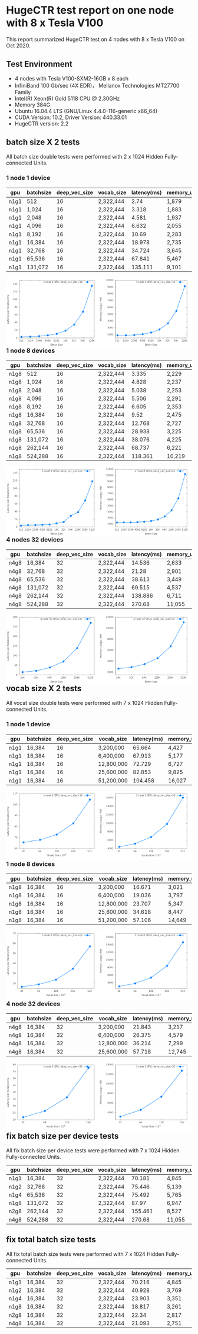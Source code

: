 # HugeCTR test report on one node with 8 x Tesla V100 
This report summarized HugeCTR test on 4 nodes with 8 x Tesla V100 on Oct 2020.

## Test Environment
- 4 nodes with Tesla V100-SXM2-16GB x 8 each
- InfiniBand 100 Gb/sec (4X EDR)， Mellanox Technologies MT27700 Family
- Intel(R) Xeon(R) Gold 5118 CPU @ 2.30GHz
- Memory 384G
- Ubuntu 16.04.4 LTS (GNU/Linux 4.4.0-116-generic x86_64)
- CUDA Version: 10.2, Driver Version: 440.33.01
- HugeCTR version: 2.2

## batch size X 2 tests
All batch size double tests were performed with 2 x 1024 Hidden Fully-connected Units.
### 1 node 1 device
| gpu | batchsize  | deep_vec_size | vocab_size | latency(ms) | memory_usage(MB) | 
| -------- | -------- | -------- | -------- | -------- | -------- | 
| n1g1 | 512 | 16 | 2,322,444 | 2.74 | 1,879 | 
| n1g1 | 1,024 | 16 | 2,322,444 | 3.318 | 1,883 | 
| n1g1 | 2,048 | 16 | 2,322,444 | 4.581 | 1,937 | 
| n1g1 | 4,096 | 16 | 2,322,444 | 6.632 | 2,055 | 
| n1g1 | 8,192 | 16 | 2,322,444 | 10.69 | 2,283 | 
| n1g1 | 16,384 | 16 | 2,322,444 | 18.978 | 2,735 | 
| n1g1 | 32,768 | 16 | 2,322,444 | 34.724 | 3,645 | 
| n1g1 | 65,536 | 16 | 2,322,444 | 67.841 | 5,467 | 
| n1g1 | 131,072 | 16 | 2,322,444 | 135.111 | 9,101 | 

<center class="half">
<img src="./imgs/hugectr-n1g1-bszx2_latency.png"  width="50%" align="left"><img src="./imgs/hugectr-n1g1-bszx2_mem.png"  width="50%" align="left">
</center>

### 1 node 8 devices
| gpu | batchsize  | deep_vec_size | vocab_size | latency(ms) | memory_usage(MB) | 
| -------- | -------- | -------- | -------- | -------- | -------- | 
| n1g8 | 512 | 16 | 2,322,444 | 3.335 | 2,229 | 
| n1g8 | 1,024 | 16 | 2,322,444 | 4.828 | 2,237 | 
| n1g8 | 2,048 | 16 | 2,322,444 | 5.038 | 2,253 | 
| n1g8 | 4,096 | 16 | 2,322,444 | 5.506 | 2,291 | 
| n1g8 | 8,192 | 16 | 2,322,444 | 6.605 | 2,353 | 
| n1g8 | 16,384 | 16 | 2,322,444 | 9.52 | 2,475 | 
| n1g8 | 32,768 | 16 | 2,322,444 | 12.768 | 2,727 | 
| n1g8 | 65,536 | 16 | 2,322,444 | 28.938 | 3,225 | 
| n1g8 | 131,072 | 16 | 2,322,444 | 38.076 | 4,225 | 
| n1g8 | 262,144 | 16 | 2,322,444 | 68.737 | 6,221 | 
| n1g8 | 524,288 | 16 | 2,322,444 | 118.361 | 10,219 | 

<center class="half">
<img src="./imgs/hugectr-n1g8-bszx2_latency.png"  width="50%" align="left"><img src="./imgs/hugectr-n1g8-bszx2_mem.png"  width="50%" align="left">
</center>

### 4 nodes 32 devices
| gpu | batchsize  | deep_vec_size | vocab_size | latency(ms) | memory_usage(MB) | 
| -------- | -------- | -------- | -------- | -------- | -------- | 
| n4g8 | 16,384 | 32 | 2,322,444 | 14.536 | 2,633 | 
| n4g8 | 32,768 | 32 | 2,322,444 | 21.28 | 2,901 | 
| n4g8 | 65,536 | 32 | 2,322,444 | 38.613 | 3,449 | 
| n4g8 | 131,072 | 32 | 2,322,444 | 69.515 | 4,537 | 
| n4g8 | 262,144 | 32 | 2,322,444 | 138.886 | 6,711 | 
| n4g8 | 524,288 | 32 | 2,322,444 | 270.68 | 11,055 | 

<center class="half">
<img src="./imgs/hugectr-n4g8-bszx2_latency.png"  width="50%" align="left"><img src="./imgs/hugectr-n4g8-bszx2_mem.png"  width="50%" align="left">
</center>

## vocab size X 2 tests
All vocat size double tests were performed with 7 x 1024 Hidden Fully-connected Units.

### 1 node 1 device
| gpu | batchsize  | deep_vec_size | vocab_size | latency(ms) | memory_usage(MB) | 
| -------- | -------- | -------- | -------- | -------- | -------- | 
| n1g1 | 16,384 | 16 | 3,200,000 | 65.664 | 4,427 | 
| n1g1 | 16,384 | 16 | 6,400,000 | 67.913 | 5,177 | 
| n1g1 | 16,384 | 16 | 12,800,000 | 72.729 | 6,727 | 
| n1g1 | 16,384 | 16 | 25,600,000 | 82.853 | 9,825 | 
| n1g1 | 16,384 | 16 | 51,200,000 | 104.458 | 16,027 | 

<center class="half">
<img src="./imgs/hugectr-n1g1-vocx2_latency.png"  width="50%" align="left"><img src="./imgs/hugectr-n1g1-vocx2_mem.png"  width="50%" align="left">
</center>

### 1 node 8 devices
| gpu | batchsize  | deep_vec_size | vocab_size | latency(ms) | memory_usage(MB) | 
| -------- | -------- | -------- | -------- | -------- | -------- | 
| n1g8 | 16,384 | 16 | 3,200,000 | 16.671 | 3,021 | 
| n1g8 | 16,384 | 16 | 6,400,000 | 19.036 | 3,797 | 
| n1g8 | 16,384 | 16 | 12,800,000 | 23.707 | 5,347 | 
| n1g8 | 16,384 | 16 | 25,600,000 | 34.618 | 8,447 | 
| n1g8 | 16,384 | 16 | 51,200,000 | 57.106 | 14,649 | 

<center class="half">
<img src="./imgs/hugectr-n1g8-vocx2_latency.png"  width="50%" align="left"><img src="./imgs/hugectr-n1g8-vocx2_mem.png"  width="50%" align="left">
</center>

### 4 node 32 devices
| gpu | batchsize  | deep_vec_size | vocab_size | latency(ms) | memory_usage(MB) | 
| -------- | -------- | -------- | -------- | -------- | -------- | 
| n4g8 | 16,384 | 32 | 3,200,000 | 21.843 | 3,217 | 
| n4g8 | 16,384 | 32 | 6,400,000 | 26.375 | 4,579 | 
| n4g8 | 16,384 | 32 | 12,800,000 | 36.214 | 7,299 | 
| n4g8 | 16,384 | 32 | 25,600,000 | 57.718 | 12,745 | 

<center class="half">
<img src="./imgs/hugectr-n4g8-vocx2_latency.png"  width="50%" align="left"><img src="./imgs/hugectr-n4g8-vocx2_mem.png"  width="50%" align="left">
</center>

## fix batch size per device tests
All fix batch size per device tests were performed with 7 x 1024 Hidden Fully-connected Units.

| gpu | batchsize  | deep_vec_size | vocab_size | latency(ms) | memory_usage(MB) | 
| -------- | -------- | -------- | -------- | -------- | -------- | 
| n1g1 | 16,384 | 32 | 2,322,444 | 70.181 | 4,845 | 
| n1g2 | 32,768 | 32 | 2,322,444 | 75.446 | 5,139 | 
| n1g4 | 65,536 | 32 | 2,322,444 | 75.492 | 5,765 | 
| n1g8 | 131,072 | 32 | 2,322,444 | 87.97 | 6,947 | 
| n2g8 | 262,144 | 32 | 2,322,444 | 155.461 | 8,527 | 
| n4g8 | 524,288 | 32 | 2,322,444 | 270.68 | 11,055 | 

## fix total batch size tests
All fix total batch size tests were performed with 7 x 1024 Hidden Fully-connected Units.

| gpu | batchsize  | deep_vec_size | vocab_size | latency(ms) | memory_usage(MB) | 
| -------- | -------- | -------- | -------- | -------- | -------- | 
| n1g1 | 16,384 | 32 | 2,322,444 | 70.216 | 4,845 | 
| n1g2 | 16,384 | 32 | 2,322,444 | 40.928 | 3,769 | 
| n1g4 | 16,384 | 32 | 2,322,444 | 23.903 | 3,351 | 
| n1g8 | 16,384 | 32 | 2,322,444 | 18.817 | 3,261 | 
| n2g8 | 16,384 | 32 | 2,322,444 | 22.34 | 2,817 | 
| n4g8 | 16,384 | 32 | 2,322,444 | 21.093 | 2,751 | 
